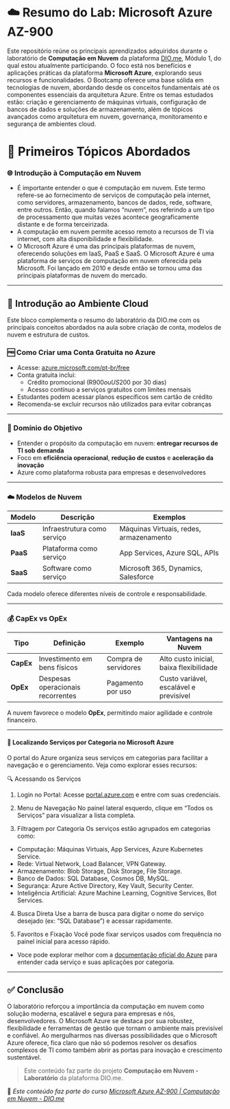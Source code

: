 # ☁️ Resumo do Lab: Microsoft Azure AZ-900

Este repositório reúne os principais aprendizados adquiridos durante o laboratório de **Computação em Nuvem** da plataforma [DIO.me](https://web.dio.me), Módulo 1, do qual estou atualmente participando. O foco está nos benefícios e aplicações práticas da plataforma **Microsoft Azure**, explorando seus recursos e funcionalidades. O Bootcamp oferece uma base sólida em tecnologias de nuvem, abordando desde os conceitos fundamentais até os componentes essenciais da arquitetura Azure. Entre os temas estudados estão: criação e gerenciamento de máquinas virtuais, configuração de bancos de dados e soluções de armazenamento, além de tópicos avançados como arquitetura em nuvem, governança, monitoramento e segurança de ambientes cloud.


# 📘 Primeiros Tópicos Abordados

### 🌐 Introdução à Computação em Nuvem
- É importante entender o que é computação em nuvem. Este termo refere-se ao fornecimento de serviços de computação pela internet, como servidores, armazenamento, bancos de dados, rede, software, entre outros. Então, quando falamos “nuvem”, nos referindo a um tipo de processamento que muitas vezes acontece geograficamente distante e de forma terceirizada.
- A computação em nuvem permite acesso remoto a recursos de TI via internet, com alta disponibilidade e flexibilidade.
- O Microsoft Azure é uma das principais plataformas de nuvem, oferecendo soluções em IaaS, PaaS e SaaS. O Microsoft Azure é uma plataforma de serviços de computação em nuvem oferecida pela Microsoft. Foi lançado em 2010 e desde então se tornou uma das principais plataformas de nuvem do mercado.

---
 
## 🧾 Introdução ao Ambiente Cloud 

Este bloco complementa o resumo do laboratório da DIO.me com os principais conceitos abordados na aula sobre criação de conta, modelos de nuvem e estrutura de custos.

### 🆓 Como Criar uma Conta Gratuita no Azure
- Acesse: [azure.microsoft.com/pt-br/free](https://azure.microsoft.com/pt-br/free)
- Conta gratuita inclui:
  - Crédito promocional (R$900 ou US$200 por 30 dias)
  - Acesso contínuo a serviços gratuitos com limites mensais
- Estudantes podem acessar planos específicos sem cartão de crédito
- Recomenda-se excluir recursos não utilizados para evitar cobranças

---

### 🎯 Domínio do Objetivo
- Entender o propósito da computação em nuvem: **entregar recursos de TI sob demanda**
- Foco em **eficiência operacional**, **redução de custos** e **aceleração da inovação**
- Azure como plataforma robusta para empresas e desenvolvedores

---

### ☁️ Modelos de Nuvem

| Modelo | Descrição | Exemplos |
|--------|-----------|----------|
| **IaaS** | Infraestrutura como serviço | Máquinas Virtuais, redes, armazenamento |
| **PaaS** | Plataforma como serviço | App Services, Azure SQL, APIs |
| **SaaS** | Software como serviço | Microsoft 365, Dynamics, Salesforce |

Cada modelo oferece diferentes níveis de controle e responsabilidade.

---

### 💰 CapEx vs OpEx

| Tipo | Definição | Exemplo | Vantagens na Nuvem |
|------|-----------|---------|---------------------|
| **CapEx** | Investimento em bens físicos | Compra de servidores | Alto custo inicial, baixa flexibilidade |
| **OpEx** | Despesas operacionais recorrentes | Pagamento por uso | Custo variável, escalável e previsível |

A nuvem favorece o modelo **OpEx**, permitindo maior agilidade e controle financeiro.

---
 
#### 🧭 Localizando Serviços por Categoria no Microsoft Azure
O portal do Azure organiza seus serviços em categorias para facilitar a navegação e o gerenciamento. Veja como explorar esses recursos:

🔍 Acessando os Serviços
1. Login no Portal: Acesse [portal.azure.com](https://portal.azure.com) e entre com suas credenciais.

2. Menu de Navegação No painel lateral esquerdo, clique em “Todos os Serviços” para visualizar a lista completa.

3. Filtragem por Categoria Os serviços estão agrupados em categorias como:
- Computação: Máquinas Virtuais, App Services, Azure Kubernetes Service.
- Rede: Virtual Network, Load Balancer, VPN Gateway.
- Armazenamento: Blob Storage, Disk Storage, File Storage.
- Banco de Dados: SQL Database, Cosmos DB, MySQL.
- Segurança: Azure Active Directory, Key Vault, Security Center.
- Inteligência Artificial: Azure Machine Learning, Cognitive Services, Bot Services.

4. Busca Direta Use a barra de busca para digitar o nome do serviço desejado (ex: “SQL Database”) e acessar rapidamente.

5. Favoritos e Fixação Você pode fixar serviços usados com frequência no painel inicial para acesso rápido.

- Voce pode explorar melhor com a [documentação oficial do Azure](https://learn.microsoft.com/pt-br/azure/) para entender cada serviço e suas aplicações por categoria.
  
---

## ✅ Conclusão

O laboratório reforçou a importância da computação em nuvem como solução moderna, escalável e segura para empresas e nós, desenvolvedores. O Microsoft Azure se destaca por sua robustez, flexibilidade e ferramentas de gestão que tornam o ambiente mais previsível e confiável.
Ao mergulharmos nas diversas possibilidades que o Microsoft Azure oferece, fica claro que não só podemos resolver os desafios complexos de TI como também abrir as portas para inovação e crescimento sustentável.
> Este conteúdo faz parte do projeto **Computação em Nuvem - Laboratório** da plataforma DIO.me.

📎 *Este conteúdo faz parte do curso [Microsoft Azure AZ-900 | Computação em Nuvem - DIO.me](https://web.dio.me/lab/computacao-da-nuvem-laboratorio/learning/6d6083cf-0291-428d-a5f2-c93166e6874d?back=/track/microsoft-azure-az-900)*

 
